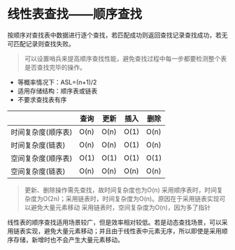﻿# 线性表查找——顺序查找

按顺序对查找表中数据进行逐个查找，若匹配成功则返回查找记录查找成功，若无可匹配记录则查找失败。

> 可以设置哨兵来提高顺序查找性能，避免查找过程中每一步都要检测整个表是否查找完毕的操作。

* 等概率情况下：ASL=(n+1)/2
* 适用存储结构：顺序表或链表
* 不要求查找表有序

|                    | 查询   | 更新   | 插入   | 删除   |
| ------------------ | ------ | ------ | ------ | ------ |
| 时间复杂度(顺序表) | O(n)   | O(n)   | O(1)   | O(n)   |
| 时间复杂度(链表)   | O(n)   | O(n)   | O(1)   | O(n)   |
| 空间复杂度(顺序表) | O(1)   | O(1)   | O(1)   | O(1)   |
| 空间复杂度(链表)   | O(n)   | O(n)   | O(n)   | O(n)   |

> 更新、删除操作需先查找，故时间复杂度也为O(n)
> 采用顺序表时，时间复杂度为O(2n)；采用链表时，时间复杂度为O(n)。原因在于采用链表实现可以避免大量元素移动
> 采用链表时，空间复杂度为O(n)，因为多了指针

线性表的顺序查找适用场景较广，但是效率相对较低。若是动态查找场景，可以采用链表实现，避免大量元素移动；并且由于线性表中元素无序，所以即使是采用顺序存储，新增时也不会产生大量元素移动。
